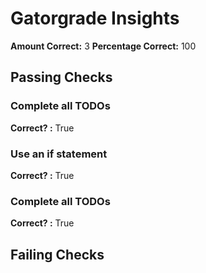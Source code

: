 # Gatorgrade Insights

**Amount Correct:** 3
**Percentage Correct:** 100

## Passing Checks

### Complete all TODOs

**Correct? :** True

### Use an if statement

**Correct? :** True

### Complete all TODOs

**Correct? :** True

## Failing Checks
